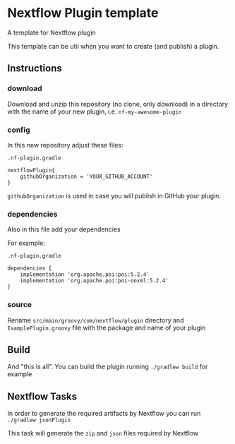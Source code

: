# Nextflow Plugin template

A template for Nextflow plugin

This template can be util when you want to create (and publish) a plugin.

## Instructions

### download

Download and unzip this repository (no clone, only download) in a directory with the name of your new plugin, i.e.
`nf-my-awesome-plugin`

### config

In this new repository adjust these files:

```
.nf-plugin.gradle

nextflowPlugin{
    githubOrganization = 'YOUR_GITHUB_ACCOUNT'    
}
```

`githubOrganization` is used in case you will publish in GitHub your plugin.


### dependencies

Also in this file add your dependencies 

For example:

```
.nf-plugin.gradle

dependencies {
    implementation 'org.apache.poi:poi:5.2.4'
    implementation 'org.apache.poi:poi-ooxml:5.2.4'    
}
```

### source

Rename `src/main/groovy/com/nextflow/plugin` directory and `ExamplePlugin.groovy` file with the package and name of your plugin

## Build

And "this is all". You can build the plugin running `./gradlew build` for example

## Nextflow Tasks

In order to generate the required artifacts by Nextflow you can run `./gradlew jsonPlugin`

This task will generate the `zip` and `json` files required by Nextflow

